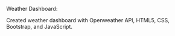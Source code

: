 Weather Dashboard:

Created weather dashboard with Openweather API, HTML5, CSS, Bootstrap, and JavaScript.